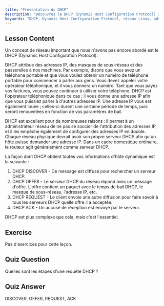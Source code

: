 ```yaml
---
title: "Présentation du DHCP"
description: "Découvrez le DHCP (Dynamic Host Configuration Protocol) sous Linux. Comprenez comment DHCP attribue les adresses IP et son processus en quatre étapes. Commencez votre parcours de mise en réseau Linux !"
keywords: "DHCP, Dynamic Host Configuration Protocol, réseau Linux, adresse IP, tutoriel DHCP, débutant, guide"
---
```


## Lesson Content

Un concept de réseau important que nous n'avons pas encore abordé est le DHCP (Dynamic Host Configuration Protocol).

DHCP attribue des adresses IP, des masques de sous-réseau et des passerelles à nos machines. Par exemple, disons que vous avez un téléphone portable et que vous voulez obtenir un numéro de téléphone portable pour commencer à parler aux gens. Vous devez appeler votre opérateur téléphonique, et il vous donnera un numéro. Tant que vous payez vos factures, vous pouvez continuer à utiliser votre téléphone. DHCP est l'opérateur téléphonique dans ce cas ; il vous donne une adresse IP afin que vous puissiez parler à d'autres adresses IP. Une adresse IP vous est également louée ; celles-ci durent une certaine période de temps, puis seront renouvelées en fonction de vos paramètres de bail.

DHCP est excellent pour de nombreuses raisons : il permet à un administrateur réseau de ne pas se soucier de l'attribution des adresses IP, et il les empêche également de configurer des adresses IP en double. Chaque réseau physique devrait avoir son propre serveur DHCP afin qu'un hôte puisse demander une adresse IP. Dans un cadre domestique ordinaire, le routeur agit généralement comme serveur DHCP.

La façon dont DHCP obtient toutes vos informations d'hôte dynamique est la suivante :

1. DHCP DISCOVER - Ce message est diffusé pour rechercher un serveur DHCP.
2. DHCP OFFER - Le serveur DHCP du réseau répond avec un message d'offre. L'offre contient un paquet avec le temps de bail DHCP, le masque de sous-réseau, l'adresse IP, etc.
3. DHCP REQUEST - Le client envoie une autre diffusion pour faire savoir à tous les serveurs DHCP quelle offre il a acceptée.
4. DHCP ACK - Un accusé de réception est envoyé par le serveur.

DHCP est plus complexe que cela, mais c'est l'essentiel.

## Exercise

Pas d'exercices pour cette leçon.

## Quiz Question

Quelles sont les étapes d'une requête DHCP ?

## Quiz Answer

DISCOVER, OFFER, REQUEST, ACK
